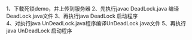 1、下载死锁demo，并上传到服务器
2、先执行javac DeadLock.java 编译DeadLock.java文件
3、再执行java DeadLock 启动程序  
4、对执行java UnDeadLock.java程序编译UnDeadLock.java文件
5、再执行java UnDeadLock 启动程序
